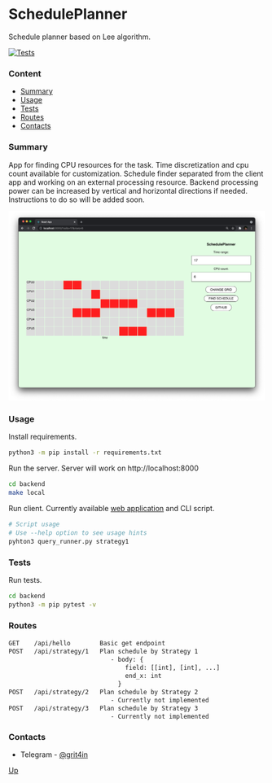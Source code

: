 # SchedulePlanner
Schedule planner based on Lee algorithm.

[![Tests](https://github.com/oleggr/SchedulePlanner/actions/workflows/main.yml/badge.svg?branch=main)](https://github.com/oleggr/SchedulePlanner/actions/workflows/main.yml)

### Content

- [Summary](#summary)
- [Usage](#usage)
- [Tests](#tests)
- [Routes](#routes)
- [Contacts](#contacts)

### Summary

App for finding CPU resources for the task. 
Time discretization and cpu count available for customization.
Schedule finder separated from the client app and working on an external processing resource. 
Backend processing power can be increased by vertical and horizontal directions if needed. 
Instructions to do so will be added soon.   

![image before schedule find](./img/img1.png)


### Usage

Install requirements.
```bash
python3 -m pip install -r requirements.txt
```

Run the server. Server will work on http://localhost:8000
```bash
cd backend
make local
```

Run client. Currently available [web application](https://github.com/oleggr/SchedulePlanner/tree/main/frontend) and CLI script. 
```bash
# Script usage
# Use --help option to see usage hints
pyhton3 query_runner.py strategy1
```

### Tests
Run tests.
```bash
cd backend
python3 -m pip pytest -v
```

### Routes
```
GET    /api/hello        Basic get endpoint
POST   /api/strategy/1   Plan schedule by Strategy 1
                            - body: {
                                field: [[int], [int], ...]
                                end_x: int
                              }
POST   /api/strategy/2   Plan schedule by Strategy 2
                            - Currently not implemented
POST   /api/strategy/3   Plan schedule by Strategy 3
                            - Currently not implemented
```

### Contacts

- Telegram - [@grit4in](https://t.me/grit4in)

[Up](#scheduleplanner)

